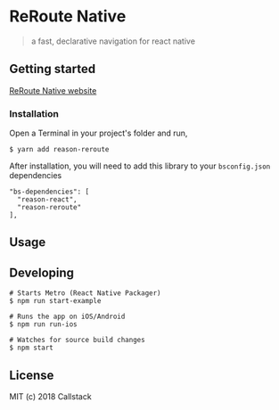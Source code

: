 # ReRoute Native

> a fast, declarative navigation for react native

## Getting started

[ReRoute Native website](https://reroute-native.netlify.com/)

### Installation

Open a Terminal in your project's folder and run,

```
$ yarn add reason-reroute
```

After installation, you will need to add this library to your `bsconfig.json` dependencies

```
"bs-dependencies": [
  "reason-react",
  "reason-reroute"
],
```

## Usage

## Developing

```
# Starts Metro (React Native Packager)
$ npm run start-example

# Runs the app on iOS/Android
$ npm run run-ios

# Watches for source build changes
$ npm start
```

## License

MIT (c) 2018 Callstack
